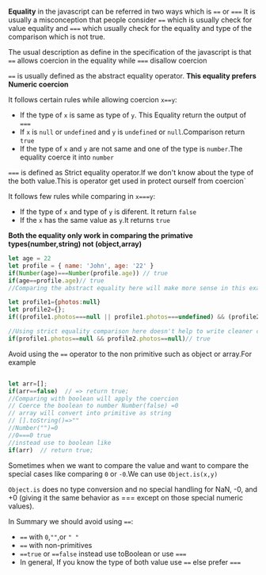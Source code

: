 **Equality** in the javascript can be referred in two ways which is `==` or `===`
It is usually a misconception that people consider `==` which is usually check for value equality and `===` which usually check for the equality and type of the comparison which is not true.

The usual description as define in the specification of the javascript is that
`==` allows coercion in the equality while `===` disallow coercion

`==` is usually defined as the abstract equality operator. **This equality prefers Numeric coercion**

It follows certain rules while allowing coercion `x==y`:

- If the type of `x` is same as type of `y`. This Equality return the output of `===`
- If `x` is `null` or `undefined` and `y` is `undefined` or `null`.Comparison return `true`
- If the type of `x` and `y` are not same and one of the type is `number`.The equality coerce it into `number`

`===` is defined as Strict equality operator.If we don't know about the type of the both value.This is operator get used in protect ourself from coercion`

It follows few rules while comparing in `x===y`:

- If the type of `x` and type of `y` is diferent. It return `false`
- If the `x` has the same value as `y`.It returns `true`

**Both the equality only work in comparing the primative types(number,string) not (object,array)**

```javascript
let age = 22
let profile = { name: 'John', age: '22' }
if(Number(age)===Number(profile.age)) // true
if(age==profile.age)// true
//Comparing the abstract equality here will make more sense in this example as we know the age will be number.Abstract Equality prefer numerical coercion
```

```javascript
let profile1={photos:null}
let profile2={};
if((profile1.photos===null || profile1.photos===undefined) && (profile2.photos===null || profile2.photos===undefined))// true;

//Using strict equality comparison here doesn't help to write cleaner code instead we can use
if(profile1.photos==null && profile2.photos==null)// true
```

Avoid using the `==` operator to the non primitive such as object or array.For example

```javascript

let arr=[];
if(arr==false)  // => return true;
//Comparing with boolean will apply the coercion
// Coerce the boolean to number Number(false) =0
// array will convert into primitive as string
// [].toString()=>""
//Number("")=0
//0===0 true
//instead use to boolean like
if(arr)  // return true;
```

Sometimes when we want to compare the value and want to compare the special cases like comparing `0` or `-0`.We can use `Object.is(x,y)`

`Object.is` does no type conversion and no special handling for NaN, -0, and +0 (giving it the same behavior as === except on those special numeric values).

In Summary we should avoid using `==`:

- `==` with `0`,`""`,or `" "`
- `==` with non-primitives
- `==true` or `==false` instead use toBoolean or use `===`
- In general, If you know the type of both value use `==` else prefer `===`
